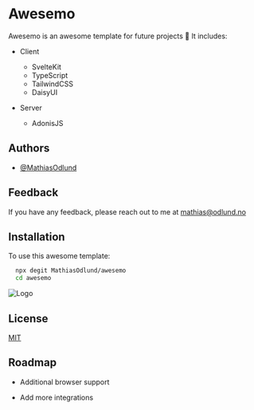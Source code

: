
# Awesemo

Awesemo is an awesome template for future projects 🚀
It includes:
- Client
    - SvelteKit
    - TypeScript
    - TailwindCSS
    - DaisyUI

- Server
    - AdonisJS
    

## Authors

- [@MathiasOdlund](https://github.com/MathiasOdlund)


## Feedback

If you have any feedback, please reach out to me at mathias@odlund.no


## Installation

To use this awesome template:

```bash
  npx degit MathiasOdlund/awesemo
  cd awesemo
```
    
![Logo](https://m.media-amazon.com/images/M/MV5BNjc2OWNiZTktYTJmZS00ZTNkLWEzMjUtODEwMzc1MDFlZDZmXkEyXkFqcGdeQXVyNTM3MDMyMDQ@._V1_.jpg)


## License

[MIT](https://choosealicense.com/licenses/mit/)


## Roadmap

- Additional browser support

- Add more integrations

